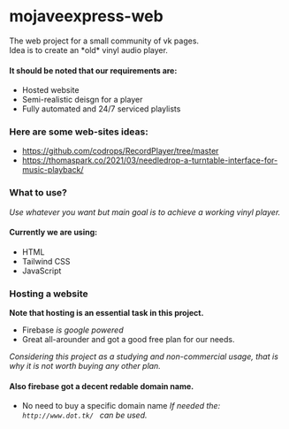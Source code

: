 # mojaveexpress-web

<p> The web project for a small community of vk pages. <br>
  Idea is to create an *old* vinyl audio player. </p>
  
 #### It should be noted that our requirements are: 

- Hosted website
- Semi-realistic deisgn for a player
- Fully automated and 24/7 serviced playlists

### Here are some web-sites ideas: 

- https://github.com/codrops/RecordPlayer/tree/master
- https://thomaspark.co/2021/03/needledrop-a-turntable-interface-for-music-playback/

### What to use? 

*Use whatever you want but main goal is to achieve a working vinyl player.*

#### Currently we are using:

- HTML
- Tailwind CSS
- JavaScript

### Hosting a website 
**Note that hosting is an essential task in this project.**

- Firebase
*is google powered* 
- Great all-arounder and got a good free plan for our needs.

*Considering this project as a studying and non-commercial usage, that is why it is not worth buying any other plan.*

#### Also firebase got a decent redable domain name. 
- No need to buy a specific domain name 
*If needed the: ``http://www.dot.tk/ `` can be used.* 


